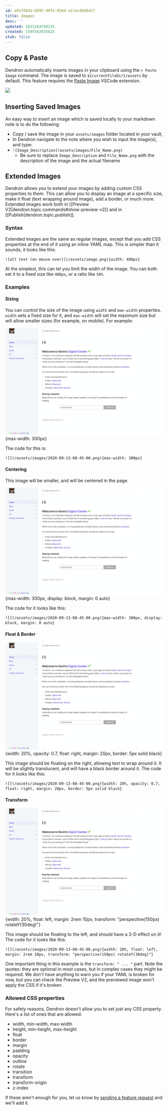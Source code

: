 ```yaml
---
id: a91fd8da-6895-49fe-8164-a17acd8d9a17
title: Images
desc: ''
updated: 1631164740135
created: 1595562035825
stub: false
---
```

## Copy & Paste

Dendron automatically inserts images in your clipboard using the `> Paste Image` command. The image is saved to `${currentFileDir}/assets` by default. This feature requires the [Paste Image](https://marketplace.visualstudio.com/items?itemName=dendron.dendron-paste-image) VSCode extension.

<a href="https://www.loom.com/share/e1f6d207a1134f42b7a1a7750658acec">
<img style="" src="https://cdn.loom.com/sessions/thumbnails/e1f6d207a1134f42b7a1a7750658acec-with-play.gif"> </a>
</a>

## Inserting Saved Images

An easy way to insert an image which is saved locally to your markdown note is to do the following:

- Copy / save the image in your `assets/images` folder located in your vault,
- In Dendron navigate to the note where you wish to input the image(s), and type:
- `![Image_Description](assets/images/File_Name.png)`
  - Be sure to replace `Image_Description` and `File_Name.png` with the description of the image and the actual filename

## Extended Images

Dendron allows you to extend your images by adding custom CSS properties to
them. This can allow you to display an image at a specific size, make it float
(text wrapping around image), add a border, or much more. Extended images work both in [[Preview V2|dendron.topic.commands#show-preview-v2]] and in [[Publish|dendron.topic.publish]].

### Syntax

Extended images are the same as regular images, except that you add CSS properties at the end of it using an inline YAML map. This is simpler than it sounds, it looks like this:

```
![alt text (on mouse over)](/assets/image.png){width: 400px}
```

At the simplest, this can let you limit the width of the image. You can both set it to a fixed size like `400px`, or a ratio like `50%`.

### Examples

#### Sizing

You can control the size of the image using `width` and `max-width` properties. `width` sets a fixed size for it, and `max-width` will set the maximum size but will allow smaller sizes (for example, on mobile). For example:

![](/assets/images/2020-09-13-08-45-00.png){max-width: 300px}

The code for this is:
```
![](/assets/images/2020-09-13-08-45-00.png){max-width: 300px}
```

#### Centering

This image will be smaller, and will be centered in the page.

![](/assets/images/2020-09-13-08-45-00.png){max-width: 300px, display: block, margin: 0 auto}

The code for it looks like this:
```
![](/assets/images/2020-09-13-08-45-00.png){max-width: 300px, display: block, margin: 0 auto}
```

#### Float & Border

![](/assets/images/2020-09-13-08-45-00.png){width: 20%, opacity: 0.7, float: right, margin: 20px, border: 5px solid black}

This image should be floating on the right, allowing text to wrap around it. It will be slightly translucent, and will have a black border around it. The code for it looks like this:
```
![](/assets/images/2020-09-13-08-45-00.png){width: 20%, opacity: 0.7, float: right, margin: 20px, border: 5px solid black}
```

#### Transform

![](/assets/images/2020-09-13-08-45-00.png){width: 20%, float: left, margin: 2rem 10px, transform: "perspective(150px) rotateY(30deg)"}

This image should be floating to the left, and should have a 3-D effect on it! The code for it looks like this:
```
![](/assets/images/2020-09-13-08-45-00.png){width: 20%, float: left, margin: 2rem 10px, transform: "perspective(150px) rotateY(30deg)"}
```

One important thing in this example is the `transform: " ... "` part. Note the quotes: they are optional in most cases, but in complex cases they might be required. We don't have anything to warn you if your YAML is broken for now, but you can check the Preview V2, and the previewed image won't apply the CSS if it's broken.

### Allowed CSS properties

For safety reasons, Dendron doesn't allow you to set just any CSS property. Here's a list of ones that are allowed:

- width, min-width, max-width
- height, min-height, max-height
- float
- border
- margin
- padding
- opacity
- outline
- rotate
- transition
- transform
- transform-origin
- z-index

If these aren't enough for you, let us know by [sending a feature request](https://github.com/dendronhq/dendron/issues/new/choose) and we'll add it.
